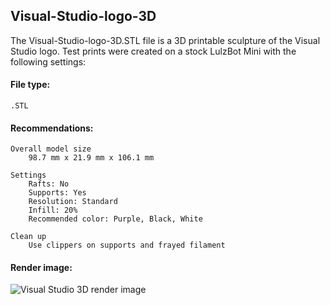 ## Visual-Studio-logo-3D
The Visual-Studio-logo-3D.STL file is a 3D printable sculpture of the Visual Studio logo.
Test prints were created on a stock LulzBot Mini with the following settings:

#### File type:
    .STL

#### Recommendations:
    Overall model size 
        98.7 mm x 21.9 mm x 106.1 mm
    
    Settings 
        Rafts: No 
        Supports: Yes 
        Resolution: Standard 
        Infill: 20% 
        Recommended color: Purple, Black, White 
        
    Clean up 
        Use clippers on supports and frayed filament 
    
#### Render image:
![Visual Studio 3D render image](/Images/visual-studio-logo-render.png)
